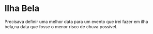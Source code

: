 # Ilha Bela
 Precisava definir uma melhor data para um evento que irei fazer em ilha bela,na data que fosse o menor risco de chuva possível.
